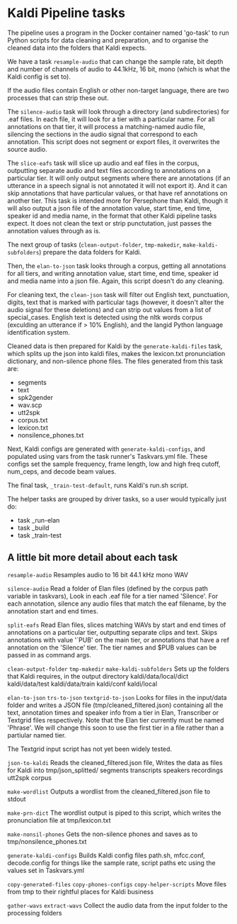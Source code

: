 # Kaldi Pipeline tasks

The pipeline uses a program in the Docker container named 'go-task' to run Python scripts for data cleaning and preparation, and to organise the cleaned data into the folders that Kaldi expects.

We have a task `resample-audio` that can change the sample rate, bit depth and number of channels of audio to 44.1kHz, 16 bit, mono (which is what the Kaldi config is set to).

If the audio files contain English or other non-target language, there are two processes that can strip these out.

The `silence-audio` task will look through a directory (and subdirectories) for .eaf files. In each file, it will look for a tier with a particular name. For all annotations on that tier, it will process a matching-named audio file, silencing the sections in the audio signal that correspond to each annotation. This script does not segment or export files, it overwrites the source audio.

The `slice-eafs` task will slice up audio and eaf files in the corpus, outputting separate audio and text files according to annotations on a particular tier. It will only output segments where there are annotations (if an utterance in a speech signal is not annotated it will not export it). And it can skip annotations that have particular values, or that have ref annotations on another tier. This task is intended more for Persephone than Kaldi, though it will also output a json file of the annotation value, start time, end time, speaker id and media name, in the format that other Kaldi pipeline tasks expect. It does not clean the text or strip punctutation, just passes the annotation values through as is. 

The next group of tasks (`clean-output-folder`, `tmp-makedir`, `make-kaldi-subfolders`) prepare the data folders for Kaldi.

Then, the `elan-to-json` task looks through a corpus, getting all annotations for all tiers, and writing annotation value, start time, end time, speaker id and media name into a json file. Again, this script doesn't do any cleaning.

For cleaning text, the `clean-json` task will filter out English text, punctuation, digits, text that is marked with particular tags (however, it doesn't alter the audio signal for these deletions) and can strip out values from a list of special_cases. English text is detected using the nltk words corpus (exculding an utterance if > 10% English), and the langid Python language identification system.

Cleaned data is then prepared for Kaldi by the `generate-kaldi-files` task, which splits up the json into kaldi files, makes the lexicon.txt pronunciation dictionary, and non-silence phone files. The files generated from this task are: 

- segments
- text
- spk2gender
- wav.scp
- utt2spk
- corpus.txt
- lexicon.txt
- nonsilence_phones.txt

Next, Kaldi configs are generated with `generate-kaldi-configs`, and populated using vars from the task runner's Taskvars.yml file. These configs set the sample frequency, frame length, low and high freq cutoff, num_ceps, and decode beam values.

The final task, `_train-test-default`, runs Kaldi's run.sh script.


The helper tasks are grouped by driver tasks, so a user would typically just do:

- task _run-elan
- task _build
- task _train-test




## A little bit more detail about each task

`resample-audio`
Resamples audio to 16 bit 44.1 kHz mono WAV


`silence-audio`
Read a folder of Elan files (defined by the corpus path variable in taskvars),
Look in each .eaf file for a tier named 'Silence'.
For each annotation, silence any audio files that match the eaf filename, by the annotation start and end times.


`split-eafs`
Read Elan files, slices matching WAVs by start and end times of annotations on a particular tier, outputting separate clips and text. Skips annotations with value '`PUB' on the main tier, or annotations that have a ref annotation on the 'Silence' tier. The tier names and $PUB values can be passed in as command args.


`clean-output-folder`
`tmp-makedir`
`make-kaldi-subfolders`
Sets up the folders that Kaldi requires, in the output directory
    kaldi/data/local/dict
    kaldi/data/test
    kaldi/data/train
    kaldi/conf
    kaldi/local


`elan-to-json`
`trs-to-json`
`textgrid-to-json`
Looks for files in the input/data folder and writes a JSON file (tmp/cleaned_filtered.json) containing all the text, annotation times and speaker info from a tier in Elan, Transcriber or Textgrid files respectively. Note that the Elan tier currently must be named 'Phrase'. We will change this soon to use the first tier in a file rather than a partiular named tier.

The Textgrid input script has not yet been widely tested.


`json-to-kaldi`
Reads the cleaned_filtered.json file,
Writes the data as files for Kaldi into tmp/json_splitted/
    segments
    transcripts
    speakers
    recordings
    utt2spk
    corpus


`make-wordlist`
Outputs a wordlist from the cleaned_filtered.json file to stdout


`make-prn-dict`
The wordlist output is piped to this script,
which writes the pronunciation file at tmp/lexicon.txt


`make-nonsil-phones`
Gets the non-silence phones and saves as to tmp/nonsilence_phones.txt


`generate-kaldi-configs`
    Builds Kaldi config files path.sh, mfcc.conf, decode.config
    for things like the sample rate, script paths etc
    using the values set in Taskvars.yml


`copy-generated-files`
`copy-phones-configs`
`copy-helper-scripts`
Move files from tmp to their rightful places for Kaldi business


`gather-wavs`
`extract-wavs`
Collect the audio data from the input folder to the processing folders

